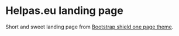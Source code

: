 # Helpas.eu landing page

Short and sweet landing page from [Bootstrap shield one page theme](http://www.blacktie.co/2014/02/shield-one-page-theme/).
